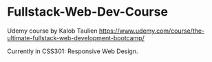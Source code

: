 # Fullstack-Web-Dev-Course
Udemy course by Kalob Taulien
https://www.udemy.com/course/the-ultimate-fullstack-web-development-bootcamp/

Currently in CSS301: Responsive Web Design.
